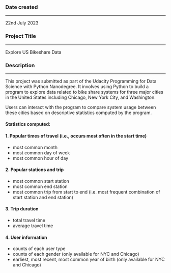 ### Date created
------------------
22nd July 2023

### Project Title
-------------------
Explore US Bikeshare Data

### Description
------------------
This project was submitted as part of the Udacity Programming for Data Science with Python Nanodegree. It involves using Python to build a program to explore data related to bike share systems for three major cities in the United States including Chicago, New York City, and Washington. 

Users can interact with the program to compare system usage between these cities based on descriptive statistics computed by the program.

#### Statistics computed:
#### 1. Popular times of travel (i.e., occurs most often in the start time)
- most common month
- most common day of week
- most common hour of day

#### 2. Popular stations and trip
- most common start station
- most common end station
- most common trip from start to end (i.e. most frequent combination of start station and end station)

#### 3. Trip duration
- total travel time
- average travel time

#### 4. User information
- counts of each user type
- counts of each gender (only available for NYC and Chicago)
- earliest, most recent, most common year of birth (only available for NYC and Chicago)





